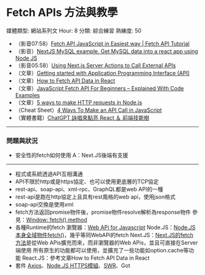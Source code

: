 # Fetch APIs 方法與教學

媒體類型: 網站系列文
Hour: 8
分類: 綜合練習
熟練度: 50

- （影音07:58）[Fetch API JavaScript in Easiest way | Fetch API Tutorial](https://www.youtube.com/watch?v=Pnlt1NiBt68)
- （影音）[NextJS MySQL example. Get MySQL data into a react app using Node JS](https://www.youtube.com/watch?v=aprLiG34b50)
- （影音05:58）[Using Next.js Server Actions to Call External APIs](https://www.youtube.com/watch?v=z4JnIYIrvSE)
- （文章）[Getting started with Application Programming Interface (API)](https://ijaycent.hashnode.dev/getting-started-with-application-programming-interface-api)
- （文章）[How to Fetch API Data in React](https://ijaycent.hashnode.dev/how-to-fetch-api-data-in-react)
- （文章）[JavaScript Fetch API For Beginners – Explained With Code Examples](https://www.freecodecamp.org/news/javascript-fetch-api-for-beginners)
- （文章）[5 ways to make HTTP requests in Node.js](https://blog.logrocket.com/5-ways-make-http-requests-node-js)
- （Cheat Sheet）[4 Ways To Make an API Call in JavaScript](https://www.facebook.com/techtheworld480/posts/pfbid0222tdhEAjQSm2C3sj9ZZeHBFEi4gcT493t2aRrcyELa5zFh7quJAhJbshnCj1yE8zl)
- （實體書籍）[ChatGPT 詠唱來點亮 React ＆ 前端技能樹](https://www.tenlong.com.tw/products/9786267383506)

---

### 問題與狀況

- 安全性的fetch如何使用
A：Next.JS後端有支援

---

- 程式或系統透過API互相溝通
- API不限於http或是https協定、也可以使用更底層的TCP協定
- rest-api、soap-api、xml-rpc、GraphQL都是web API的一種
- rest-api是跑在http協定上且具有rest風格的web api，使用json格式
- soap-api交換是使用xml
- fetch方法返回promise物件後，promise物件resolve解析為response物件
參見：[Window: fetch() method](https://developer.mozilla.org/en-US/docs/Web/API/Window/fetch)
- 各種Runtime的fetch
瀏覽器：[Web APi for Javascript](https://developer.mozilla.org/en-US/docs/Web/API/Window/fetch)
Node.JS：[Node.JS本身全域物件fetch()](https://nodejs.org/api/globals.html#fetch)，幾乎等同WebAPi的fetch
Next.JS：[Next.JS的fetch方法](https://nextjs.org/docs/app/api-reference/functions/fetch)是從Web APis擴充而來，而非瀏覽器的Web APis，並且可直接在Server端使用
所有原生的功能都可以使用，並擴充了一些功能如option.cache等功能
React.JS：參考文章How to Fetch API Data in React
- 套件
[Axios](https://axios-http.com/)、[Node.JS HTTPS模組](https://nodejs.org/docs/latest/api/https.html)、[SWR](https://swr.vercel.app/)、Got